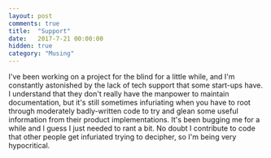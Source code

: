```yaml
---
layout: post
comments: true
title:  "Support"
date:   2017-7-21 00:00:00
hidden: true
category: "Musing"
---
```


I've been working on a project for the blind for a little while, and I'm constantly astonished by the lack of tech support that some start-ups have. I understand that they don't really have the manpower to maintain documentation, but it's still sometimes infuriating when you have to root through moderately badly-written code to try and glean some useful information from their product implementations. It's been bugging me for a while and I guess I just needed to rant a bit. No doubt I contribute to code that other people get infuriated trying to decipher, so I'm being very hypocritical.
